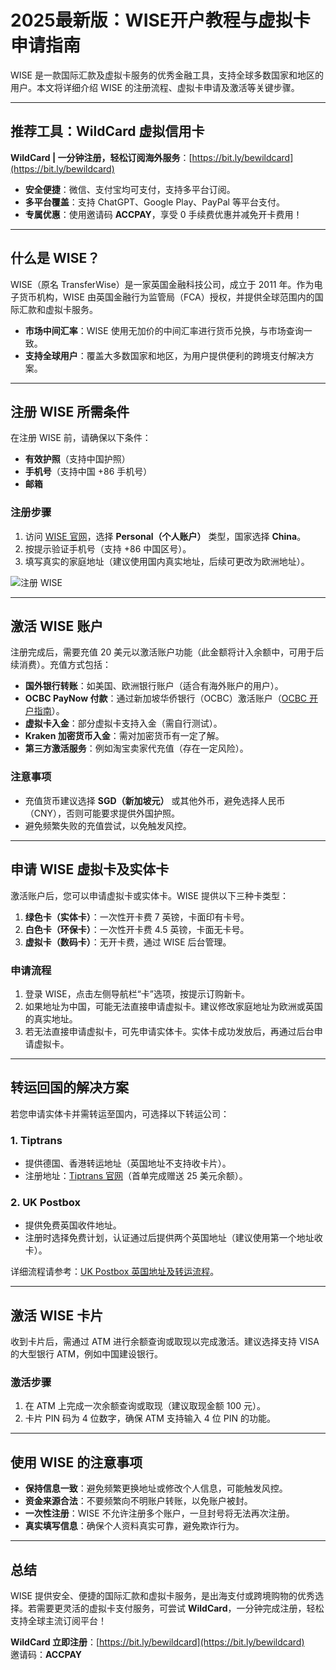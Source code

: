# 2025最新版：WISE开户教程与虚拟卡申请指南

WISE 是一款国际汇款及虚拟卡服务的优秀金融工具，支持全球多数国家和地区的用户。本文将详细介绍 WISE 的注册流程、虚拟卡申请及激活等关键步骤。

---

## 推荐工具：WildCard 虚拟信用卡

**WildCard | 一分钟注册，轻松订阅海外服务**：[https://bit.ly/bewildcard](https://bit.ly/bewildcard)  
- **安全便捷**：微信、支付宝均可支付，支持多平台订阅。  
- **多平台覆盖**：支持 ChatGPT、Google Play、PayPal 等平台支付。  
- **专属优惠**：使用邀请码 **ACCPAY**，享受 0 手续费优惠并减免开卡费用！

---

## 什么是 WISE？

WISE（原名 TransferWise）是一家英国金融科技公司，成立于 2011 年。作为电子货币机构，WISE 由英国金融行为监管局（FCA）授权，并提供全球范围内的国际汇款和虚拟卡服务。

- **市场中间汇率**：WISE 使用无加价的中间汇率进行货币兑换，与市场查询一致。
- **支持全球用户**：覆盖大多数国家和地区，为用户提供便利的跨境支付解决方案。

---

## 注册 WISE 所需条件

在注册 WISE 前，请确保以下条件：

- **有效护照**（支持中国护照）
- **手机号**（支持中国 +86 手机号）
- **邮箱**

### 注册步骤

1. 访问 [WISE 官网](https://wise.com)，选择 **Personal（个人账户）** 类型，国家选择 **China**。
2. 按提示验证手机号（支持 +86 中国区号）。
3. 填写真实的家庭地址（建议使用国内真实地址，后续可更改为欧洲地址）。

![注册 WISE](https://img.rss.ink/imgs/2023/06/06/8a1342ec53557384.png)

---

## 激活 WISE 账户

注册完成后，需要充值 20 美元以激活账户功能（此金额将计入余额中，可用于后续消费）。充值方式包括：

- **国外银行转账**：如美国、欧洲银行账户（适合有海外账户的用户）。  
- **OCBC PayNow 付款**：通过新加坡华侨银行（OCBC）激活账户（[OCBC 开户指南](https://blog.xiaoz.org/archives/19012)）。  
- **虚拟卡入金**：部分虚拟卡支持入金（需自行测试）。  
- **Kraken 加密货币入金**：需对加密货币有一定了解。  
- **第三方激活服务**：例如淘宝卖家代充值（存在一定风险）。

### 注意事项

- 充值货币建议选择 **SGD（新加坡元）** 或其他外币，避免选择人民币（CNY），否则可能要求提供外国护照。  
- 避免频繁失败的充值尝试，以免触发风控。

---

## 申请 WISE 虚拟卡及实体卡

激活账户后，您可以申请虚拟卡或实体卡。WISE 提供以下三种卡类型：

1. **绿色卡（实体卡）**：一次性开卡费 7 英镑，卡面印有卡号。  
2. **白色卡（环保卡）**：一次性开卡费 4.5 英镑，卡面无卡号。  
3. **虚拟卡（数码卡）**：无开卡费，通过 WISE 后台管理。

### 申请流程

1. 登录 WISE，点击左侧导航栏“卡”选项，按提示订购新卡。  
2. 如果地址为中国，可能无法直接申请虚拟卡。建议修改家庭地址为欧洲或英国的真实地址。  
3. 若无法直接申请虚拟卡，可先申请实体卡。实体卡成功发放后，再通过后台申请虚拟卡。

---

## 转运回国的解决方案

若您申请实体卡并需转运至国内，可选择以下转运公司：

### 1. **Tiptrans**

- 提供德国、香港转运地址（英国地址不支持收卡片）。
- 注册地址：[Tiptrans 官网](https://www.tiptrans.com/?ref=112437)（首单完成赠送 25 美元余额）。

### 2. **UK Postbox**

- 提供免费英国收件地址。
- 注册时选择免费计划，认证通过后提供两个英国地址（建议使用第一个地址收卡）。

详细流程请参考：[UK Postbox 英国地址及转运流程](https://blog.xiaoz.org/archives/18877)。

---

## 激活 WISE 卡片

收到卡片后，需通过 ATM 进行余额查询或取现以完成激活。建议选择支持 VISA 的大型银行 ATM，例如中国建设银行。

### 激活步骤

1. 在 ATM 上完成一次余额查询或取现（建议取现金额 100 元）。  
2. 卡片 PIN 码为 4 位数字，确保 ATM 支持输入 4 位 PIN 的功能。  

---

## 使用 WISE 的注意事项

- **保持信息一致**：避免频繁更换地址或修改个人信息，可能触发风控。  
- **资金来源合法**：不要频繁向不明账户转账，以免账户被封。  
- **一次性注册**：WISE 不允许注册多个账户，一旦封号将无法再次注册。  
- **真实填写信息**：确保个人资料真实可靠，避免欺诈行为。

---

## 总结

WISE 提供安全、便捷的国际汇款和虚拟卡服务，是出海支付或跨境购物的优秀选择。若需要更灵活的虚拟卡支付服务，可尝试 **WildCard**，一分钟完成注册，轻松支持全球主流订阅平台！

**WildCard 立即注册**：[https://bit.ly/bewildcard](https://bit.ly/bewildcard)  
邀请码：**ACCPAY**
